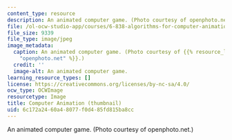 ```yaml
---
content_type: resource
description: An animated computer game. (Photo courtesy of openphoto.net.)
file: /ol-ocw-studio-app/courses/6-838-algorithms-for-computer-animation-fall-2002/6c172a2460a48077f0d485fd815ba8cc_6-838f02-th.jpg
file_size: 9339
file_type: image/jpeg
image_metadata:
  caption: An animated computer game. (Photo courtesy of {{% resource_link "6ffd336d-fe6a-44d8-9c26-a3b256be5ebb"
    "openphoto.net" %}}.)
  credit: ''
  image-alt: An animated computer game.
learning_resource_types: []
license: https://creativecommons.org/licenses/by-nc-sa/4.0/
ocw_type: OCWImage
resourcetype: Image
title: Computer Animation (thumbnail)
uid: 6c172a24-60a4-8077-f0d4-85fd815ba8cc
---
```

An animated computer game. (Photo courtesy of openphoto.net.)